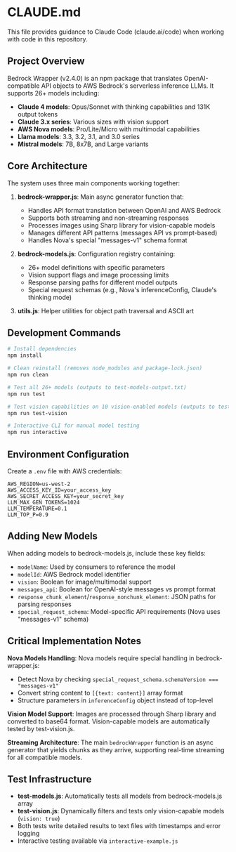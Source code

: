 # CLAUDE.md

This file provides guidance to Claude Code (claude.ai/code) when working with code in this repository.

## Project Overview

Bedrock Wrapper (v2.4.0) is an npm package that translates OpenAI-compatible API objects to AWS Bedrock's serverless inference LLMs. It supports 26+ models including:
- **Claude 4 models**: Opus/Sonnet with thinking capabilities and 131K output tokens
- **Claude 3.x series**: Various sizes with vision support
- **AWS Nova models**: Pro/Lite/Micro with multimodal capabilities
- **Llama models**: 3.3, 3.2, 3.1, and 3.0 series
- **Mistral models**: 7B, 8x7B, and Large variants

## Core Architecture

The system uses three main components working together:

1. **bedrock-wrapper.js**: Main async generator function that:
   - Handles API format translation between OpenAI and AWS Bedrock
   - Supports both streaming and non-streaming responses
   - Processes images using Sharp library for vision-capable models
   - Manages different API patterns (messages API vs prompt-based)
   - Handles Nova's special "messages-v1" schema format

2. **bedrock-models.js**: Configuration registry containing:
   - 26+ model definitions with specific parameters
   - Vision support flags and image processing limits
   - Response parsing paths for different model outputs
   - Special request schemas (e.g., Nova's inferenceConfig, Claude's thinking mode)

3. **utils.js**: Helper utilities for object path traversal and ASCII art

## Development Commands

```bash
# Install dependencies
npm install

# Clean reinstall (removes node_modules and package-lock.json) 
npm run clean

# Test all 26+ models (outputs to test-models-output.txt)
npm run test

# Test vision capabilities on 10 vision-enabled models (outputs to test-vision-models-output.txt)
npm run test-vision

# Interactive CLI for manual model testing
npm run interactive
```

## Environment Configuration

Create a `.env` file with AWS credentials:
```
AWS_REGION=us-west-2
AWS_ACCESS_KEY_ID=your_access_key
AWS_SECRET_ACCESS_KEY=your_secret_key
LLM_MAX_GEN_TOKENS=1024
LLM_TEMPERATURE=0.1
LLM_TOP_P=0.9
```

## Adding New Models

When adding models to bedrock-models.js, include these key fields:
- `modelName`: Used by consumers to reference the model
- `modelId`: AWS Bedrock model identifier
- `vision`: Boolean for image/multimodal support
- `messages_api`: Boolean for OpenAI-style messages vs prompt format
- `response_chunk_element`/`response_nonchunk_element`: JSON paths for parsing responses
- `special_request_schema`: Model-specific API requirements (Nova uses "messages-v1" schema)

## Critical Implementation Notes

**Nova Models Handling**: Nova models require special handling in bedrock-wrapper.js:
- Detect Nova by checking `special_request_schema.schemaVersion === "messages-v1"`
- Convert string content to `[{text: content}]` array format
- Structure parameters in `inferenceConfig` object instead of top-level

**Vision Model Support**: Images are processed through Sharp library and converted to base64 format. Vision-capable models are automatically tested by test-vision.js.

**Streaming Architecture**: The main `bedrockWrapper` function is an async generator that yields chunks as they arrive, supporting real-time streaming for all compatible models.

## Test Infrastructure

- **test-models.js**: Automatically tests all models from bedrock-models.js array
- **test-vision.js**: Dynamically filters and tests only vision-capable models (`vision: true`)
- Both tests write detailed results to text files with timestamps and error logging
- Interactive testing available via `interactive-example.js`